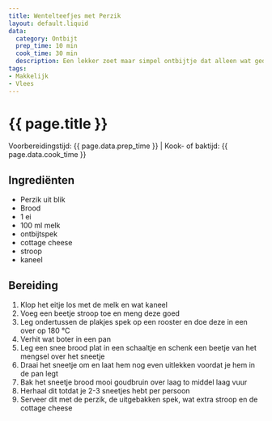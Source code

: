 ```yaml
---
title: Wentelteefjes met Perzik
layout: default.liquid
data:
  category: Ontbijt
  prep_time: 10 min
  cook_time: 30 min
  description: Een lekker zoet maar simpel ontbijtje dat alleen wat geduld vereist.
tags:
- Makkelijk
- Vlees
---
```

# {{ page.title }}

Voorbereidingstijd: {{ page.data.prep_time }} | Kook- of baktijd: {{ page.data.cook_time }}

## Ingrediënten
- Perzik uit blik
- Brood
- 1 ei
- 100 ml melk
- ontbijtspek
- cottage cheese
- stroop
- kaneel

## Bereiding
1. Klop het eitje los met de melk en wat kaneel
2. Voeg een beetje stroop toe en meng deze goed
3. Leg ondertussen de plakjes spek op een rooster en doe deze in een over op 180 °C
4. Verhit wat boter in een pan
5. Leg een snee brood plat in een schaaltje en schenk een beetje van het mengsel over het sneetje
6. Draai het sneetje om en laat hem nog even uitlekken voordat je hem in de pan legt
7. Bak het sneetje brood mooi goudbruin over laag to middel laag vuur
8. Herhaal dit totdat je 2-3 sneetjes hebt per persoon
9. Serveer dit met de perzik, de uitgebakken spek, wat extra stroop en de cottage cheese
